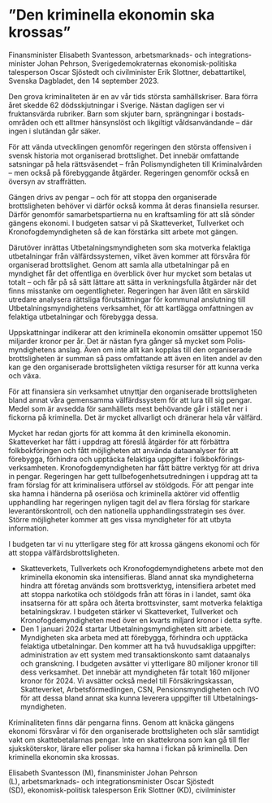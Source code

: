 # ”Den kriminella ekonomin ska krossas”

Finansminister Elisabeth Svantesson, arbetsmarknads\- och integrations­minister Johan Pehrson, Sverigedemokraternas ekonomisk\-politiska talesperson Oscar Sjöstedt och civilminister Erik Slottner, debattartikel, Svenska Dagbladet, den 14 september 2023\.


Den grova kriminaliteten är en av vår tids största samhällskriser. Bara förra året skedde 62 dödsskjutningar i Sverige. Nästan dagligen ser vi fruktansvärda rubriker. Barn som skjuter barn, sprängningar i bostads­områden och ett alltmer hänsynslöst och likgiltigt våldsanvändande – där ingen i slutändan går säker.

För att vända utvecklingen genomför regeringen den största offensiven i svensk historia mot organiserad brottslighet. Det innebär omfattande satsningar på hela rättsväsendet – från Polis­myndigheten till Kriminal­vården – men också på förebyggande åtgärder. Regeringen genomför också en översyn av straffrätten.

Gängen drivs av pengar – och för att stoppa den organiserade brottsligheten behöver vi därför också komma åt deras finansiella resurser. Därför genomför samarbets­partierna nu en kraftsamling för att slå sönder gängens ekonomi. I budgeten satsar vi på Skatteverket, Tullverket och Kronofogde­myndigheten så de kan förstärka sitt arbete mot gängen.

Därutöver inrättas Utbetalnings­myndigheten som ska motverka felaktiga utbetalningar från välfärds­systemen, vilket även kommer att försvåra för organiserad brottslighet. Genom att samla alla utbetalningar på en myndighet får det offentliga en överblick över hur mycket som betalas ut totalt – och får på så sätt lättare att sätta in verkningsfulla åtgärder när det finns misstanke om oegentligheter. Regeringen har även låtit en särskild utredare analysera rättsliga förutsättningar för kommunal anslutning till Utbetalnings­myndighetens verksamhet, för att kartlägga omfattningen av felaktiga utbetalningar och förebygga dessa.

Uppskattningar indikerar att den kriminella ekonomin omsätter uppemot 150 miljarder kronor per år. Det är nästan fyra gånger så mycket som Polis­myndighetens anslag. Även om inte allt kan kopplas till den organiserade brottsligheten är summan så pass omfattande att även en liten andel av den kan ge den organiserade brottsligheten viktiga resurser för att kunna verka och växa.

För att finansiera sin verksamhet utnyttjar den organiserade brottsligheten bland annat våra gemensamma välfärds­system för att lura till sig pengar. Medel som är avsedda för samhällets mest behövande går i stället ner i fickorna på kriminella. Det är mycket allvarligt och dränerar hela vår välfärd.

Mycket har redan gjorts för att komma åt den kriminella ekonomin. Skatteverket har fått i uppdrag att föreslå åtgärder för att förbättra folkbokföringen och fått möjligheten att använda dataanalyser för att förebygga, förhindra och upptäcka felaktiga uppgifter i folkbokförings­verksamheten. Kronofogde­myndigheten har fått bättre verktyg för att driva in pengar. Regeringen har gett tullbefogenhets­utredningen i uppdrag att ta fram förslag för att kriminalisera utförsel av stöldgods. För att pengar inte ska hamna i händerna på oseriösa och kriminella aktörer vid offentlig upphandling har regeringen nyligen tagit del av flera förslag för starkare leverantörs­kontroll, och den nationella upphandlings­strategin ses över. Större möjligheter kommer att ges vissa myndigheter för att utbyta information.

I budgeten tar vi nu ytterligare steg för att krossa gängens ekonomi och för att stoppa välfärds­brottsligheten.

* Skatteverkets, Tullverkets och Kronofogde­myndighetens arbete mot den kriminella ekonomin ska intensifieras. Bland annat ska myndigheterna hindra att företag används som brotts­verktyg, intensifiera arbetet med att stoppa narkotika och stöldgods från att föras in i landet, samt öka insatserna för att spåra och återta brottsvinster, samt motverka felaktiga betalningskrav. I budgeten stärker vi Skatteverket, Tullverket och Kronofogde­myndigheten med över en kvarts miljard kronor i detta syfte.
* Den 1 januari 2024 startar Utbetalnings­myndigheten sitt arbete. Myndigheten ska arbeta med att förebygga, förhindra och upptäcka felaktiga utbetalningar. Den kommer att ha två huvudsakliga uppgifter: administration av ett system med transaktions­konto samt dataanalys och granskning. I budgeten avsätter vi ytterligare 80 miljoner kronor till dess verksamhet. Det innebär att myndigheten får totalt 160 miljoner kronor för 2024\. Vi avsätter också medel till Försäkrings­kassan, Skatteverket, Arbets­förmedlingen, CSN, Pensions­myndigheten och IVO för att dessa bland annat ska kunna leverera uppgifter till Utbetalnings­myndigheten.

Kriminaliteten finns där pengarna finns. Genom att knäcka gängens ekonomi försvårar vi för den organiserade brottsligheten och slår samtidigt vakt om skatte­betalarnas pengar. Inte en skattekrona som kan gå till fler sjuksköterskor, lärare eller poliser ska hamna i fickan på kriminella. Den kriminella ekonomin ska krossas.

Elisabeth Svantesson (M), finansminister
Johan Pehrson (L), arbetsmarknads\- och integrations­minister
Oscar Sjöstedt (SD), ekonomisk\-politisk talesperson
Erik Slottner (KD), civilminister
